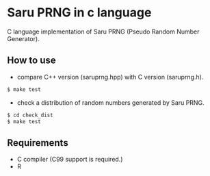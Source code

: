 # Saru PRNG in c language

C language implementation of Saru PRNG (Pseudo Random Number Generator).

## How to use

- compare C++ version (saruprng.hpp) with C version (saruprng.h).

``` bash
$ make test
```

- check a distribution of random numbers generated by Saru PRNG.

``` bash
$ cd check_dist
$ make test
```

## Requirements
- C compiler (C99 support is required.)
- R

